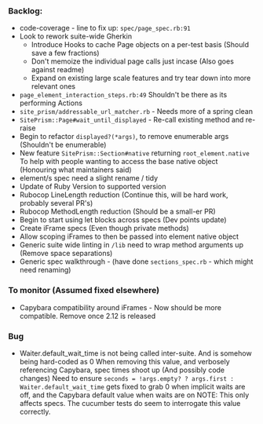 ### Backlog:
-  code-coverage - line to fix up: `spec/page_spec.rb:91`
-  Look to rework suite-wide Gherkin
    - Introduce Hooks to cache Page objects on a per-test basis (Should save a few fractions)
    - Don't memoize the individual page calls just incase (Also goes against readme)
    - Expand on existing large scale features and try tear down into more relevant ones
-  `page_element_interaction_steps.rb:49` Shouldn't be there as its performing Actions
-  `site_prism/addressable_url_matcher.rb` - Needs more of a spring clean
-  `SitePrism::Page#wait_until_displayed` - Re-call existing method and re-raise
-  Begin to refactor `displayed?(*args)`, to remove enumerable args (Shouldn't be enumerable)
-  New feature `SitePrism::Section#native` returning `root_element.native` To help with
people wanting to access the base native object (Honouring what maintainers said)
-  element/s spec need a slight rename / tidy
-  Update of Ruby Version to supported version
-  Rubocop LineLength reduction (Continue this, will be hard work, probably several PR's)
-  Rubocop MethodLength reduction (Should be a small-er PR)
-  Begin to start using let blocks across specs (Dev points update)
-  Create iFrame specs (Even though private methods)
-  Allow scoping iFrames to then be passed into element native object
- Generic suite wide linting in `/lib` need to wrap method arguments up (Remove space separations)
- Generic spec walkthrough - (have done `sections_spec.rb` - which might need renaming)

### To monitor (Assumed fixed elsewhere)
-  Capybara compatibility around iFrames - Now should be more compatible. Remove once 2.12 is released

### Bug
- Waiter.default_wait_time is not being called inter-suite. And is somehow being hard-coded as 0
When removing this value, and verbosely referencing Capybara, spec times shoot up (And possibly code changes)
Need to ensure `seconds = !args.empty? ? args.first : Waiter.default_wait_time` gets fixed to grab 0
when implicit waits are off, and the Capybara default value when waits are on
NOTE: This only affects specs. The cucumber tests do seem to interrogate this value correctly.
